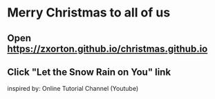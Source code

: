 # Merry Christmas to all of us

## Open https://zxorton.github.io/christmas.github.io
## Click "Let the Snow Rain on You" link

inspired by: Online Tutorial Channel (Youtube)
